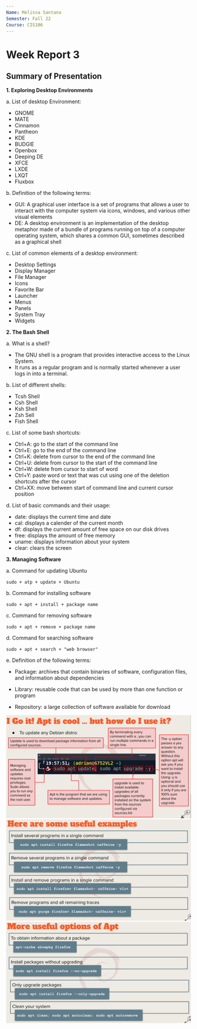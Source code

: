 ```yaml
---
Name: Melissa Santana
Semester: Fall 22
Course: CIS106
---
```


# Week Report 3

## Summary of Presentation 

**1. Exploring Desktop Environments**
   
a. List of desktop Environment:

* GNOME
* MATE
* Cinnamon
* Pantheon
* KDE
* BUDGIE
* Openbox
* Deeping DE
* XFCE
* LXDE
* LXQT
* Fluxbox
  
 b. Definition of the following terms:

* GUI: A graphical user interface is a set of programs that allows a user to interact with the computer system via icons, windows, and various other visual elements
* DE: A desktop environment is an implementation of the desktop metaphor made of a bundle of programs running on top of a computer operating system, which shares a common GUI, sometimes described as a graphical shell

c. List of common elements of a desktop environment:

 * Desktop Settings
 * Display Manager
* File Manager
* Icons
* Favorite Bar
* Launcher
* Menus
* Panels
* System Tray
* Widgets

**2. The Bash Shell**

a. What is a shell?

* The GNU shell is a program that provides interactive access to the Linux System.
* It runs as a regular program and is normally started whenever a user logs in into a terminal.

b. List of different shells:

* Tcsh Shell
* Csh Shell
* Ksh Shell
* Zsh Sell
* Fish Shell
  
c. List of some bash shortcuts:

* Ctrl+A: go to the start of the command line
* Ctrl+E: go to the end of the command line
* Ctrl+K: delete from cursor to the end of the command line
* Ctrl+U: delete from cursor to the start of the command line
* Ctrl+W: delete from cursor to start of word
* Ctrl+Y: paste word or text that was cut using one of the deletion shortcuts after the cursor
* Ctrl+XX: move between start of command line and current cursor position

d. List of basic commands and their usage:

* date: displays the current time and date
* cal: displays a calender of the current month
* df: displays the current amount of free space on our disk drives
* free: displays the amount of free memory
* uname: displays information about your system
* clear: clears the screen
  
**3. Managing Software**

a. Command for updating Ubuntu

    sudo + atp + update + Ubuntu

b. Command for installing software

    sudo + apt + install + package name

c. Command for removing software

    sudo + apt + remove + package name 

d. Command for searching software

    sudo + apt + search + "web browser"

e. Definition of the following terms: 

* Package: archives that contain binaries of software, configuration files, and information about dependencies
  
* Library: reusable code that can be used by more than one function or program

* Repository: a large collection of software available for download

![page6](pg6.png)
![page8](pg8.png)
![page10](pg10.png)